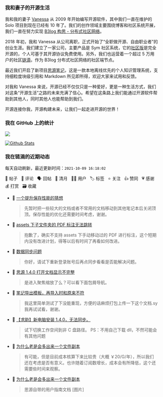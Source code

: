 ### 我和妻子的开源生活

我和我的妻子 [Vanessa](https://github.com/Vanessa219) 从 2009 年开始编写开源软件，其中我们一直在维护的 Solo 项目到现在已经有 10 年了。我们的创作领域主要围绕博客和社区系统开展，我们一直在努力实现 [B3log 构思 - 分布式社区网络](https://ld246.com/article/1546941897596)。

2018 年初，我和 Vanessa 从公司离职，正式开始了“全职做开源、自由职业者”的创业生涯。我们建立了一家公司，主要产品是 Sym 社区系统，它的[社区版](https://github.com/88250/symphony)是完全开源的，个人可基于其开源协议免费使用。另外，我们也运营着一个超过 5 万用户的社区[链滴](https://ld246.com)，作为 B3log 分布式社区网络的社区端节点。

最近我们开启了新项目[思源笔记](https://github.com/siyuan-note/siyuan)，这是一款本地离线优先的个人知识管理系统，支持细粒度块级引用和 Markdown 所见即所得，欢迎大家来试用和反馈。

对我和 Vanessa 来说，开源已经不仅仅只是一种爱好，更是一种生活方式，我们对这条“开源生活”之路的未来充满了信心。希望在这条路上我们能通过开源软件帮助到其他人，同时其他人也能帮助到我们。

开源连接你我，开源构建未来，让我们一起走进开源的世界！

### 我在 GitHub 上的统计

<a title="Hits" target="_blank" href="https://github.com/88250/88250"><img src="https://hits.b3log.org/88250/88250.svg"></a>

[![Github Stats](https://github-readme-stats.vercel.app/api?username=88250&theme=tokyonight&show_icons=true)](https://github.com/88250)

<!--events start -->

### 我在链滴的近期动态

每天自动刷新，最近更新时间：`2021-10-09 16:18:02`

📝 帖子 &nbsp; 💬 评论 &nbsp; 🗣 回帖 &nbsp; 🌙 清月 &nbsp; 👨‍💻 用户 &nbsp; 🏷️ 标签 &nbsp; ⭐️ 关注 &nbsp; 👍 赞同 &nbsp; 💗 感谢 &nbsp; 💰 打赏 &nbsp; 🗃 收藏

* 💬 [一个提升保存性能的猜想](https://ld246.com/article/1633757675145/comment/1633767232248#comments)

  > 先暂时把一些较大的文档或者不常用的文档移动到其他笔记本后关闭顶顶。保存性能的优化还需要时间考虑，谢谢。
* 💬 [assets 下子文件夹的 PDF 标注无法跳转](https://ld246.com/article/1633755145198/comment/1633766968329#comments)

  > 抱歉了，确实不支持 assets 下手动移动过的 PDF 进行标注，这个短期内没有改进计划，得等以后有时间了再看如何改进。
* 💬 [数据同步问题](https://ld246.com/article/1633752113702/comment/1633766797897#comments)

  > 你好，请试下重新登录账号后再点同步看看是否能解决问题。
* 💬 [思源 1.4.0 打开文档显示不完整](https://ld246.com/article/1633752706325/comment/1633766702365#comments)

  > 是进入聚焦缩放了么？可以看下面包屑导航。
* 💬 [笔记导出模板，再导入时和原来不符](https://ld246.com/article/1633745503133/comment/1633749190189#comments)

  > 我这里简单测试了下没能重现，方便的话麻烦打包上传一下这个文档.sy 我再试试看，谢谢。
* 💬 [【求助】新电脑安装 1.4.0，无法同步。](https://ld246.com/article/1633744900651/comment/1633748957835#comments)

  > 试下切换工作空间到非 C 盘路径。 PS：不用自己下载 dll，不然可能会有其他问题
* 💬 [为什么老是会多出来一个文件副本](https://ld246.com/article/1633669370993/comment/1633743323724#comments)

  > 有可能，但是目前成本核算下来比较贵（大概 ￥20/G/年），所以我们还在考虑是否有意义。也许随着订阅数增长，成本会有所降低，这个还需要些时间来观察。
* 💬 [为什么老是会多出来一个文件副本](https://ld246.com/article/1633669370993/comment/1633742601764#comments)

  > 思源自带的用户指南文档 [图片]


<!--events end -->
